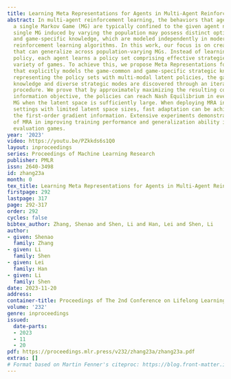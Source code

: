 ```yaml
---
title: Learning Meta Representations for Agents in Multi-Agent Reinforcement Learning
abstract: In multi-agent reinforcement learning, the behaviors that agents learn in
  a single Markov Game (MG) are typically confined to the given agent number. Every
  single MG induced by varying the population may possess distinct optimal joint strategies
  and game-specific knowledge, which are modeled independently in modern multi-agent
  reinforcement learning algorithms. In this work, our focus is on creating agents
  that can generalize across population-varying MGs. Instead of learning a unimodal
  policy, each agent learns a policy set comprising effective strategies across a
  variety of games. To achieve this, we propose Meta Representations for Agents (MRA)
  that explicitly models the game-common and game-specific strategic knowledge. By
  representing the policy sets with multi-modal latent policies, the game-common strategic
  knowledge and diverse strategic modes are discovered through an iterative optimization
  procedure. We prove that by approximately maximizing the resulting constrained mutual
  information objective, the policies can reach Nash Equilibrium in every evaluation
  MG when the latent space is sufficiently large. When deploying MRA in practical
  settings with limited latent space sizes, fast adaptation can be achieved by leveraging
  the first-order gradient information. Extensive experiments demonstrate the effectiveness
  of MRA in improving training performance and generalization ability in challenging
  evaluation games.
year: '2023'
video: https://youtu.be/PZkkds6s1Q0
layout: inproceedings
series: Proceedings of Machine Learning Research
publisher: PMLR
issn: 2640-3498
id: zhang23a
month: 0
tex_title: Learning Meta Representations for Agents in Multi-Agent Reinforcement Learning
firstpage: 292
lastpage: 317
page: 292-317
order: 292
cycles: false
bibtex_author: Zhang, Shenao and Shen, Li and Han, Lei and Shen, Li
author:
- given: Shenao
  family: Zhang
- given: Li
  family: Shen
- given: Lei
  family: Han
- given: Li
  family: Shen
date: 2023-11-20
address:
container-title: Proceedings of The 2nd Conference on Lifelong Learning Agents
volume: '232'
genre: inproceedings
issued:
  date-parts:
  - 2023
  - 11
  - 20
pdf: https://proceedings.mlr.press/v232/zhang23a/zhang23a.pdf
extras: []
# Format based on Martin Fenner's citeproc: https://blog.front-matter.io/posts/citeproc-yaml-for-bibliographies/
---
```

